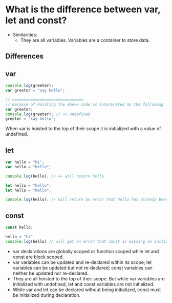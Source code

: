 # What is the difference between var, let and const?

- Similarities:
  - They are all variables. Variables are a container to store data.

## Differences

## var

```javascript
console.log(greeter);
var greeter = "say hello";

// ===============================
// Because of Hoisting the above code is interpreted as the following
var greeter;
console.log(greeter); // => undefined
greeter = "say hello";
```

When var is hoisted to the top of their scope it is initialized with a value of undefined.

## let

```javascript
var hello = "hi";
var hello = "hello";

console.log(hello); // => will return hello

let hello = "hello";
let hello = "hello";

console.log(hello); // will return an error that hello has already been declared.
```

## const

```javascript
const hello;

hello = "hi"
console.log(hello) // will get an error that const is missing an initializer
```

- var declarations are globally scoped or function scoped while let and const are block scoped.
- var variables can be updated and re-declared within its scope; let variables can be updated but not re-declared; const variables can neither be updated nor re-declared.
- They are all hoisted to the top of their scope. But while var variables are initialized with undefined, let and const variables are not initialized.
- While var and let can be declared without being initialized, const must be initialized during declaration.

